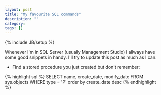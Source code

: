 ```yaml
---
layout: post
title: "My favourite SQL commands"
description: ""
category: 
tags: []
---
```

{% include JB/setup %}

Whenever I'm in SQL Server (usually Management Studio) I allways have some good snippets in handy. I'll try to update this post as much as I can.


- Find a stored procedure you just created but don't remember:

{% highlight sql %}
SELECT name, create_date, modify_date
FROM sys.objects
WHERE type = 'P'
order by create_date desc
{% endhighlight %}

